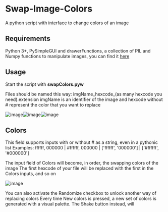 # Swap-Image-Colors
A python script with interface to change colors of an image

## Requirements

Python 3+, PySimpleGUI and drawerFunctions, a collection of PIL and Numpy functions to manipulate images, you can find it [here](https://github.com/DeusAres/drawerFunctions)

## Usage

Start the script with **swapColors.pyw**

Files should be named this way: imgName_hexcode_(as many hexcode you need).extension
imgName is an identifier of the image and hexcode without # represent the color that you want to replace

![image](https://user-images.githubusercontent.com/60852205/148649791-7bc5a34b-08a9-4a19-9b07-a35944ef4c8a.png)![image](https://user-images.githubusercontent.com/60852205/148649836-27de489f-1afe-475d-a75e-bf1c4c4947d4.png)![image](https://user-images.githubusercontent.com/60852205/148649846-31b2c2b9-8462-4ff1-98ae-1e0a84d8963c.png)


## Colors

This field supports inputs with or without # as a string, even in a pythonic list
Examples: ffffff, 000000 | #ffffff, 000000 | ['ffffff', '000000'] | ['#ffffff', '#000000']

The input field of Colors will become, in order, the swapping colors of the image
The first hexcode of your file will be replaced with the first in the Colors inputs, and so on

![image](https://user-images.githubusercontent.com/60852205/148649742-bde364b3-b831-4b00-9d31-36c14ce381b9.png)

You can also activate the Randomize checkbox to unlock another way of replacing colors
Every time New colors is pressed, a new set of colors is generated with a visual palette.
The Shake button instead, will 


